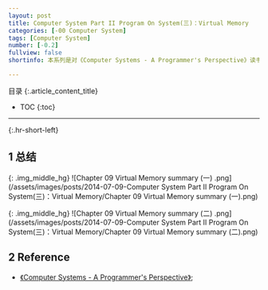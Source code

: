 ```yaml
---
layout: post
title: Computer System Part II Program On System(三)：Virtual Memory
categories: [-00 Computer System]
tags: [Computer System]
number: [-0.2]
fullview: false
shortinfo: 本系列是对《Computer Systems - A Programmer's Perspective》读书总结，作为计算机科学其他课程的基础。本文是第2篇笔记-概述。

---
```

目录
{:.article_content_title}


* TOC
{:toc}

---
{:.hr-short-left}



## 1 总结 ##

{: .img_middle_hg}
![Chapter 09 Virtual Memory summary (一) .png](/assets/images/posts/2014-07-09-Computer System Part II Program On System(三)：Virtual Memory/Chapter 09 Virtual Memory summary (一).png)

{: .img_middle_hg}
![Chapter 09 Virtual Memory summary (二) .png](/assets/images/posts/2014-07-09-Computer System Part II Program On System(三)：Virtual Memory/Chapter 09 Virtual Memory summary (二).png)


## 2 Reference ##

- [《Computer Systems - A Programmer's Perspective》](https://www.amazon.com/Computer-Systems-Programmers-Perspective-2nd/dp/0136108040);





